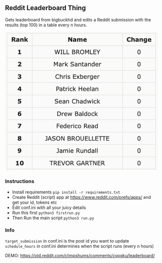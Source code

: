 ## Reddit Leaderboard Thing

Gets leaderboard from bigbuckhd and edits a Reddit submission with the results (top 100) in a table every n hours.

![preview](ss.png)

### Instructions

- Install requirements ```pip install -r requirements.txt```
- Create Reddit (script) app at https://www.reddit.com/prefs/apps/ and get your id, tokens etc
- Edit conf.ini with all your juicy details
- Run this first ```python3 firstrun.py```
- Then Run the main script ```python3 run.py```



### Info

```target_submission``` in conf.ini is the post id you want to update  
```schedule_hours``` in conf.ini determines when the script runs (every n hours)

DEMO: https://old.reddit.com/r/impshums/comments/cypgku/leaderboard/
